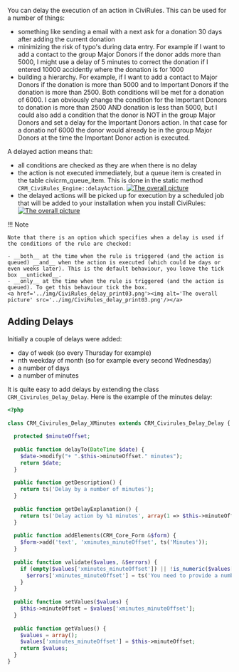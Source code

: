
You can delay the execution of an action in CiviRules. This can be used for a number of things:

- something like sending a email with a next ask for a donation 30 days after adding the current donation
- minimizing the risk of typo's during data entry. For example if I want to add a contact to the group Major Donors if the donor adds more than 5000, I might use a delay of 5 minutes to correct the donation if I entered 10000 accidently where the donation is for 1000
- building a hierarchy. For example, if I want to add a contact to Major Donors if the donation is more than 5000 and to Important Donors if the donation is more than 2500. Both conditions will be met for a donation of 6000. I can obviously change the condition for the Important Donors to donation is more than 2500 AND donation is less than 5000, but I could also add a condition that the donor is NOT in the group Major Donors and set a delay for the Important Donors action. In that case for a donatio nof 6000 the donor would already be in the group Major Donors at the time the Important Donor action is executed.

A delayed action means that:

- all conditions are checked as they are when there is no delay
- the action is not executed immediately, but a queue item is created in the table civicrm_queue_item. This is done in the static method `CRM_CiviRules_Engine::delayAction`.
<a href='../img/Civirules_delay_print01.png'><img alt='The overall picture' src='../img/CiviRules_delay_print01.png'/></a>
- the delayed actions will be picked up for execution by a scheduled job that will be added to your installation when you install CiviRules:
<a href='../img/CiviRules_delay_print02.png'><img alt='The overall picture' src='../img/CiviRules_delay_print02.png'/></a>

!!! Note 

    Note that there is an option which specifies when a delay is used if the conditions of the rule are checked:

    - __both__ at the time when the rule is triggered (and the action is queued) __and__ when the action is executed (which could be days or even weeks later). This is the default behaviour, you leave the tick box __unticked__.
    - __only__ at the time when the rule is triggered (and the action is queued). To get this behaviour tick the box.
    <a href='../img/CiviRules_delay_print03.png'><img alt='The overall picture' src='../img/CiviRules_delay_print03.png'/></a>

## Adding Delays

Initially a couple of delays were added:

- day of week (so every Thursday for example)
- nth weekday of month (so for example every second Wednesday)
- a number of days
- a number of minutes

It is quite easy to add delays by extending the class `CRM_Civirules_Delay_Delay`. Here is the example of the minutes delay:

```php
<?php
 
class CRM_Civirules_Delay_XMinutes extends CRM_Civirules_Delay_Delay {
 
  protected $minuteOffset;
 
  public function delayTo(DateTime $date) {
    $date->modify("+ ".$this->minuteOffset." minutes");
    return $date;
  }
 
  public function getDescription() {
    return ts('Delay by a number of minutes');
  }
 
  public function getDelayExplanation() {
    return ts('Delay action by %1 minutes', array(1 => $this->minuteOffset));
  }
 
  public function addElements(CRM_Core_Form &$form) {
    $form->add('text', 'xminutes_minuteOffset', ts('Minutes'));
  }
 
  public function validate($values, &$errors) {
    if (empty($values['xminutes_minuteOffset']) || !is_numeric($values['xminutes_minuteOffset'])) {
      $errors['xminutes_minuteOffset'] = ts('You need to provide a number of minutess');
    }
  }
 
  public function setValues($values) {
    $this->minuteOffset = $values['xminutes_minuteOffset'];
  }
 
  public function getValues() {
    $values = array();
    $values['xminutes_minuteOffset'] = $this->minuteOffset;
    return $values;
  }
}

```